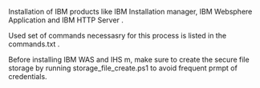 Installation of IBM products like IBM Installation manager, IBM Websphere Application and IBM HTTP Server .

Used set of commands necessasry for this process is listed in the commands.txt .

Before installing IBM WAS and IHS m, make sure to create the secure file storage by running storage_file_create.ps1 to avoid frequent prmpt of credentials.
